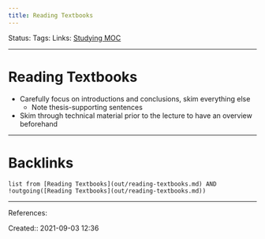 ```yaml
---
title: Reading Textbooks
---
```

Status: 
Tags: 
Links: [Studying MOC](out/studying-moc.md)
___
# Reading Textbooks
- Carefully focus on introductions and conclusions, skim everything else
	- Note thesis-supporting sentences
- Skim through technical material prior to the lecture to have an overview beforehand
___
# Backlinks
```dataview
list from [Reading Textbooks](out/reading-textbooks.md) AND !outgoing([Reading Textbooks](out/reading-textbooks.md))
```
___
References:

Created:: 2021-09-03 12:36
